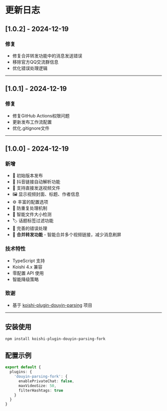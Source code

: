 # 更新日志

## [1.0.2] - 2024-12-19

### 修复
- 修复合并转发功能中的消息发送错误
- 移除官方QQ交流群信息
- 优化错误处理逻辑

---

## [1.0.1] - 2024-12-19

### 修复
- 修复GitHub Actions权限问题
- 更新发布工作流配置
- 优化.gitignore文件

---

## [1.0.0] - 2024-12-19

### 新增
- 🎉 初始版本发布
- 🔗 抖音链接自动解析功能
- 🎥 支持直接发送视频文件
- 🖼️ 显示视频封面、标题、作者信息
- ⚙️ 丰富的配置选项
- 🚫 防重复处理机制
- 📏 智能文件大小检测
- 🏷️ 话题标签过滤功能
- 🐛 完善的错误处理
- 📱 **合并转发功能** - 智能合并多个视频链接，减少消息刷屏

### 技术特性
- TypeScript 支持
- Koishi 4.x 兼容
- 零配置 API 使用
- 智能降级策略

### 致谢
- 基于 [koishi-plugin-douyin-parsing](https://www.npmjs.com/package/koishi-plugin-douyin-parsing) 项目

---

## 安装使用

```bash
npm install koishi-plugin-douyin-parsing-fork
```

## 配置示例

```typescript
export default {
  plugins: {
    'douyin-parsing-fork': {
      enablePrivateChat: false,
      maxVideoSize: 50,
      filterHashtags: true
    }
  }
}
```
